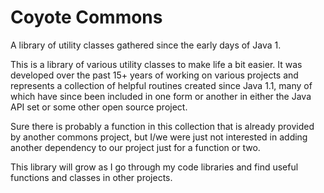 Coyote Commons
==============

A library of utility classes gathered since the early days of Java 1.

This is a library of various utility classes to make life a bit easier. It was developed over the past 15+ years of working on various projects and represents a collection of helpful routines created since Java 1.1, many of which have since been included in one form or another in either the Java API set or some other open source project.

Sure there is probably a function in this collection that is already provided by another commons project, but I/we were just not interested in adding another dependency to our project just for a function or two.

This library will grow as I go through my code libraries and find useful functions and classes in other projects. 
